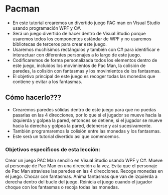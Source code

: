 # Pacman

- En este tutorial crearemos un divertido juego PAC man en Visual Studio usando programación WPF y C#. 
- Será un juego divertido de hacer dentro de Visual Studio porque usaremos todos los componentes estándar de WPF y no usaremos bibliotecas de terceros para crear este juego. 
- Usaremos muchísimos rectángulos y también con C# para identificar e interactuar con diferentes personajes a lo largo de este juego.
- Codificaremos de forma personalizada todos los elementos dentro de este juego, incluidos los movimientos de Pac Man, la colisión de paredes, la colisión con fantasmas y los movimientos de los fantasmas. 
- El objetivo principal de este juego es recoger todas las monedas que contiene y evitar a los fantasmas.

## Cómo hacerlo???

- Crearemos paredes sólidas dentro de este juego para que no puedas pasarlas en las 4 direcciones, por lo que si el jugador se mueve hacia la izquierda y golpea la pared, entonces se detiene, si el jugador se mueve hacia la derecha y golpea la pared, detenerse y así sucesivamente.
- También programaremos la colisión entre las monedas y los fantasmas.
- Este será un tutorial divertido así que comencemos.

### Objetivos específicos de esta lección:

Crear un juego PAC Man sencillo en Visual Studio usando WPF y C#.
Mueve al personaje de Pac Man en una dirección a la vez.
Evita que el personaje de Pac Man atraviese las paredes en las 4 direcciones.
Recoge monedas en el juego.
Chocar con fantasmas.
Anima fantasmas que van de izquierda a derecha dentro del bucle del juego.
Reinicia el juego cuando el jugador choque con los fantasmas o recoja todas las monedas.
